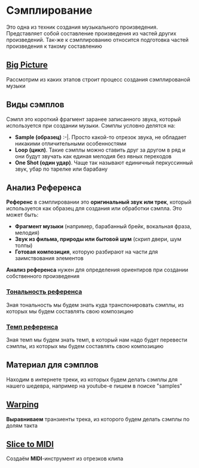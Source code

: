 # Сэмплирование

Это одна из техник создания музыкального произведения. Представляет собой составление произведения из частей других произведений. Так-же к сэмплированию относится подготовка частей произведения к такому составлению

## [Big Picture](./sampling-big-picture.md)

Рассмотрим из каких этапов строит процесс создания сэмплированой музыки

## Виды сэмплов

Сэмпл это короткий фрагмент заранее записанного звука, который используется при создании музыки. Сэмплы условно делятся на:

- **Sample (образец)**  :-|. Просто какой-то отрезок звука, не обладает никакими отличительными особенностями
- **Loop (цикл)**. Такие сэмплы можно ставить друг за другом в ряд и они будут звучать как единая мелодия без явных переходов
- **One Shot (один удар)**. Чаще так называют единичный перкуссинный звук, убар по тарелке или барабану

## Анализ Референса

**Референс** в сэмплировании это **оригинальный звук или трек**, который используется как образец для создания или обработки сэмпла. Это может быть:

- **Фрагмент музыки** (например, барабанный брейк, вокальная фраза, мелодия)
- **Звук из фильма, природы или бытовой шум** (скрип двери, шум толпы)
- **Готовая композиция**, которую разбирают на части для заимствования элементов

**Анализ референса** нужен для определения ориентиров при создании собственного произведения

### [Тональность референса](./tone.md)

Зная тональность мы будем знать куда транспонировать сэмплы, из которых мы будем составлять свою композицию

### [Темп референса](./bpm.md)

Зная темп мы будем знать темп, в который нам надо будет перевести сэмплы, из которых мы будем составлять свою композицию

## Материал для сэмплов

Находим в интернете треки, из которых будем делать сэмплы для нашего шедевра, например на youtube-е пишем в поиске "samples"

## [Warping](./warping.md)

**Выравниваем** транзиенты трека, из которого будем делать сэмплы по долям такта

## [Slice to MIDI](./slice-to-midi.md)

Создаём **MIDI**-инструмент из отрезков клипа

